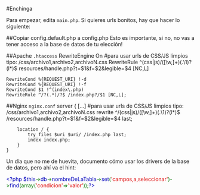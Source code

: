 #Enchinga

Para empezar, edita `main.php`. Si quieres urls bonitos, hay que hacer lo siguiente:

##Copiar config.default.php a config.php
Esto es importante, si no, no vas a tener acceso a la base de datos de tu elección!

##Apache `.htaccess`
	RewriteEngine On
	#para usar urls de CSS/JS limpios tipo: /css/archivo1,archivo2,archivoN.css
	RewriteRule ^(css|js)/([\w,]+)(\.\1)?(l*)$ resources/handle.php?t=$1&f=$2&legible=$4 [NC,L]
	
	RewriteCond %{REQUEST_URI} !-d
	RewriteCond %{REQUEST_URI} !-f
	RewriteCond $1 !^(index\.php) 
	RewriteRule ^/?(.*)/?$ /index.php?/$1 [NC,L];

##Nginx `nginx.conf`
	server {
		[...]
		#para usar urls de CSS/JS limpios tipo: /css/archivo1,archivo2,archivoN.css
		rewrite ^/(css|js)/([\w,]+)(\.\1)?(l*)$ /resources/handle.php?t=$1&f=$2&legible=$4 last;

		location / {
			try_files $uri $uri/ /index.php last;
			index index.php;
		}
	}
			
Un día que no me de huevita, documento cómo usar los drivers de la base de datos, pero ahí va el hint:

<span style="color: #0000BB">
&lt;?php&nbsp;$this<span style="color: #007700">-&gt;</span>db<span style="color: #007700">-&gt;</span>nombreDeLaTabla<span style="color: #007700">-&gt;</span>set<span style="color: #007700">(</span><span style="color: #DD0000">'campos,a,seleccionar'</span><span style="color: #007700">)-&gt;</span>find<span style="color: #007700">(array(</span><span style="color: #DD0000">'condicion'</span><span style="color: #007700">=&gt;</span><span style="color: #DD0000">'valor'</span><span style="color: #007700">));</span>?&gt;</span>